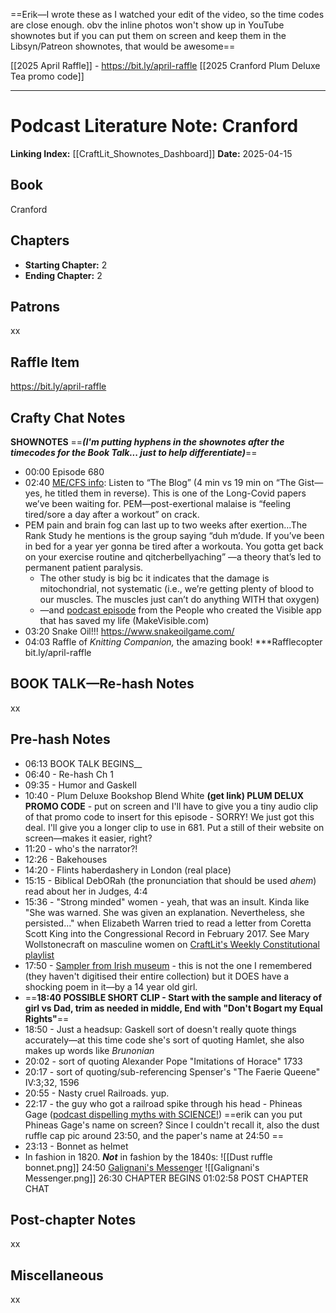 ==Erik—I wrote these as I watched your edit of the video, so the time codes are close enough. obv the inline photos won't show up in YouTube shownotes but if you can put them on screen and keep them in the Libsyn/Patreon shownotes, that would be awesome==

[[2025 April Raffle]] - https://bit.ly/april-raffle 
[[2025 Cranford Plum Deluxe Tea promo code]]

-----
# Podcast Literature Note: Cranford
**Linking Index:** [[CraftLit_Shownotes_Dashboard]]
**Date:** 2025-04-15

## Book
Cranford

## Chapters
- **Starting Chapter:** 2
- **Ending Chapter:** 2

## Patrons
xx

## Raffle Item
https://bit.ly/april-raffle

## Crafty Chat Notes
**SHOWNOTES** ==***(I'm putting hyphens in the shownotes after the timecodes for the Book Talk... just to help differentiate)***== 
- 00:00 Episode 680
- 02:40 [ME/CFS info](https://www.healthrising.org/blog/2025/02/17/long-covid-muscle-study-dissent/): Listen to “The Blog” (4 min vs 19 min on “The Gist—yes, he titled them in reverse). This is one of the Long-Covid papers we’ve been waiting for. PEM—post-exertional malaise is “feeling tired/sore a day after a workout” on crack. 
- PEM pain and brain fog can last up to two weeks after exertion…The Rank Study he mentions is the group saying “duh m’dude. If you’ve been in bed for a year yer gonna be tired after a workouta. You gotta get back on your exercise routine and qitcherbellyaching” —a theory that’s led to permanent patient paralysis. 
	- The other study is big bc it indicates that the damage is mitochondrial, not systematic (i.e., we’re getting plenty of blood to our muscles. The muscles just can’t do anything WITH that oxygen)  
	- —and [podcast episode](https://pca.st/episode/c1e74b1c-7626-4b89-bce4-a8d312355370) from the People who created the Visible app that has saved my life (MakeVisible.com)
- 03:20 Snake Oil!!! https://www.snakeoilgame.com/
- 04:03 Raffle of *Knitting Companion,* the amazing book! ***Rafflecopter bit.ly/april-raffle

## BOOK TALK—Re-hash Notes
xx

## Pre-hash Notes

- 06:13 BOOK TALK BEGINS__
- 06:40 - Re-hash Ch 1
- 09:35 - Humor and Gaskell
- 10:40 - Plum Deluxe Bookshop Blend White **(get link) PLUM DELUX PROMO CODE** - put on screen and I'll have to give you a tiny audio clip of that promo code to insert for this episode - SORRY! We just got this deal. I'll give you a longer clip to use in 681. Put a still of their website on screen—makes it easier, right?
- 11:20 - who's the narrator?!
- 12:26 - Bakehouses
- 14:20 - Flints haberdashery in London (real place)
- 15:15 - Biblical DebORah (the pronunciation that should be used *ahem*) read about her in Judges, 4:4
- 15:36 - "Strong minded" women - yeah, that was an insult. Kinda like "She was warned. She was given an explanation. Nevertheless, she persisted..." when Elizabeth Warren tried to read a letter from Coretta Scott King into the Congressional Record in February 2017. See Mary Wollstonecraft on masculine women on [CraftLit's Weekly Constitutional playlist](https://www.youtube.com/playlist?list=PLObwB926r7yOMwDRTPgxXFlTYjZuWRnx8)
 - 17:50 - [Sampler from Irish museum](https://www.museum.ie/en-IE/Collections-Research/Collection/Documentation-Discoveries/Artefact/A-Nineteenth-Century-Sampler/2cfb695b-f8db-479c-a637-62079a3d20b9) - this is not the one I remembered (they haven't digitised their entire collection) but it DOES have a shocking poem in it—by a 14 year old girl.
 - ==**18:40 POSSIBLE SHORT CLIP - Start with the sample and literacy of girl vs Dad, trim as needed in middle, End with "Don't Bogart my Equal Rights"**==
 - 18:50 - Just a headsup: Gaskell sort of doesn't really quote things accurately—at this time code she's sort of quoting Hamlet, she also makes up words like *Brunonian*
 - 20:02 - sort of quoting Alexander Pope "Imitations of Horace" 1733
 - 20:17 - sort of quoting/sub-referencing Spenser's "The Faerie Queene" IV:3;32, 1596
 - 20:55 - Nasty cruel Railroads. yup.
 - 22:17 - the guy who got a railroad spike through his head - Phineas Gage ([podcast dispelling myths with SCIENCE!](https://www.sciencehistory.org/stories/disappearing-pod/everything-you-know-about-phineas-gage-is-wrong/?utm_source=chatgpt.com)) ==erik can you put Phineas Gage's name on screen? Since I couldn't recall it, also the dust ruffle cap pic around 23:50, and the paper's name at 24:50 ==
 - 23:13 - Bonnet as helmet 
 - In fashion in 1820. ***Not*** in fashion by the 1840s:
 ![[Dust ruffle bonnet.png]]
  24:50 [Galignani's Messenger](https://en.wikipedia.org/wiki/Giovanni_Antonio_Galignani)
  ![[Galignani's Messenger.png]]
  26:30 CHAPTER BEGINS
  01:02:58 POST CHAPTER CHAT


## Post-chapter Notes
xx

## Miscellaneous
xx
